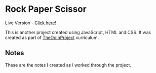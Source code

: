 # Rock Paper Scissor

Live Version - [Click here!](https://clarasmyth.github.io/rock-paper-scissors/)

This is another project created using JavaScript, HTML and CSS. It was created as part of [TheOdinProject](https://www.theodinproject.com/) curriculum.


## Notes

These are the notes I created as I worked through the project.

